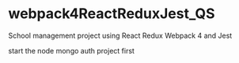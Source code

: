 # webpack4ReactReduxJest_QS

School management project using React Redux Webpack 4 and Jest

start the node mongo auth project first

